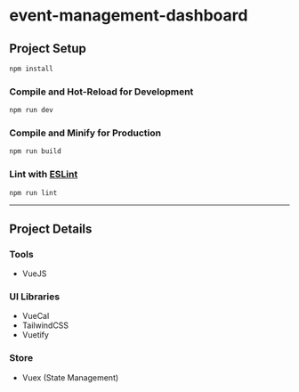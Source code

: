# event-management-dashboard

## Project Setup

```sh
npm install
```

### Compile and Hot-Reload for Development

```sh
npm run dev
```

### Compile and Minify for Production

```sh
npm run build
```

### Lint with [ESLint](https://eslint.org/)

```sh
npm run lint
```

---

## Project Details

### Tools

- VueJS

### UI Libraries

- VueCal
- TailwindCSS
- Vuetify

### Store

- Vuex (State Management)
